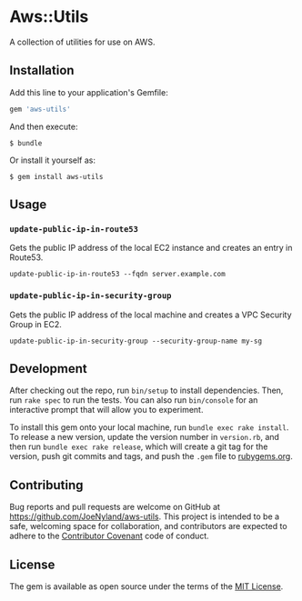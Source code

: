 # Aws::Utils

A collection of utilities for use on AWS.

## Installation

Add this line to your application's Gemfile:

```ruby
gem 'aws-utils'
```

And then execute:

    $ bundle

Or install it yourself as:

    $ gem install aws-utils

## Usage

### `update-public-ip-in-route53`

Gets the public IP address of the local EC2 instance and creates an entry in Route53.

```
update-public-ip-in-route53 --fqdn server.example.com
```

### `update-public-ip-in-security-group`

Gets the public IP address of the local machine and creates a VPC Security Group in EC2.

```
update-public-ip-in-security-group --security-group-name my-sg
```

## Development

After checking out the repo, run `bin/setup` to install dependencies. Then, run `rake spec` to run the tests. You can also run `bin/console` for an interactive prompt that will allow you to experiment.

To install this gem onto your local machine, run `bundle exec rake install`. To release a new version, update the version number in `version.rb`, and then run `bundle exec rake release`, which will create a git tag for the version, push git commits and tags, and push the `.gem` file to [rubygems.org](https://rubygems.org).

## Contributing

Bug reports and pull requests are welcome on GitHub at https://github.com/JoeNyland/aws-utils. This project is intended to be a safe, welcoming space for collaboration, and contributors are expected to adhere to the [Contributor Covenant](http://contributor-covenant.org) code of conduct.


## License

The gem is available as open source under the terms of the [MIT License](http://opensource.org/licenses/MIT).

